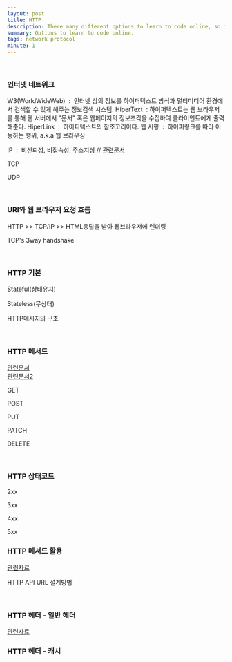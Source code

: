 ```yaml
---
layout: post
title: HTTP
description: There many different options to learn to code online, so in this article, find places you can learn to code
summary: Options to learn to code online.
tags: network protocol
minute: 1
---
```


<br>

<div>
    <h3>인터넷 네트워크</h3>
    W3(WorldWideWeb) &nbsp;:&nbsp 인터넷 상의 정보를 하이퍼텍스트 방식과 멀티미디어 환경에서 검색할 수 있게
    해주는 정보검색 시스템.
    HiperText &nbsp;:&nbsp;하이퍼텍스트는 웹 브라우저를 통해 웹 서버에서 "문서" 혹은 웹페이지의 정보조각을
    수집하여 클라이언트에게 출력해준다.
    HiperLink &nbsp;:&nbsp; 하이퍼텍스트의 참조고리이다.
    웹 서핑 &nbsp;:&nbsp; 하이퍼링크를 따라 이동하는 행위, a.k.a 웹 브라우징
    <p>IP &nbsp;:&nbsp; 비신뢰성, 비접속성, 주소지성 // <a href="https://m.blog.naver.com/PostView.naver?isHttpsRedirect=true&blogId=jyj9372&logNo=50170030307">관련문서</a> </p>
    <p>TCP</p>
    <p>UDP</p>
    <br>
    <h3>URI와 웹 브라우저 요청 흐름</h3>
    <p>HTTP >> TCP/IP >> HTML응답을 받아 웹브라우저에 렌더링</p>
    <p>TCP's 3way handshake</p>
    <br>
    <h3>HTTP 기본</h3>
    <p>Stateful(상태유지)</p>
    <p>Stateless(무상태)</p>
    <p>HTTP메시지의 구조</p>
    <br>
    <h3>HTTP 메서드</h3>
    <a href="https://developer.mozilla.org/ko/docs/Web/HTTP/Methods">관련문서</a><br>
    <a href="https://kyun2da.dev/CS/http-%EB%A9%94%EC%86%8C%EB%93%9C%EC%99%80-%EC%83%81%ED%83%9C%EC%BD%94%EB%93%9C/">관련문서2</a>
    <p>GET</p>
    <p>POST</p>
    <p>PUT</p>
    <p>PATCH</p>
    <p>DELETE</p>
    <br>
    <h3>HTTP 상태코드</h3>
    <p>2xx</p>
    <p>3xx</p>
    <p>4xx</p>
    <p>5xx</p>
    <h3>HTTP 메서드 활용</h3>
    <a href="https://sanghaklee.tistory.com/57">관련자료</a>
    <p>HTTP API URL 설계방법</p>
    <br>
    <h3>HTTP 헤더 - 일반 헤더</h3>
    <a href="https://developer.mozilla.org/ko/docs/Web/HTTP/Headers">관련자료</a>
    <h3>HTTP 헤더 - 캐시</h3>
</div>




